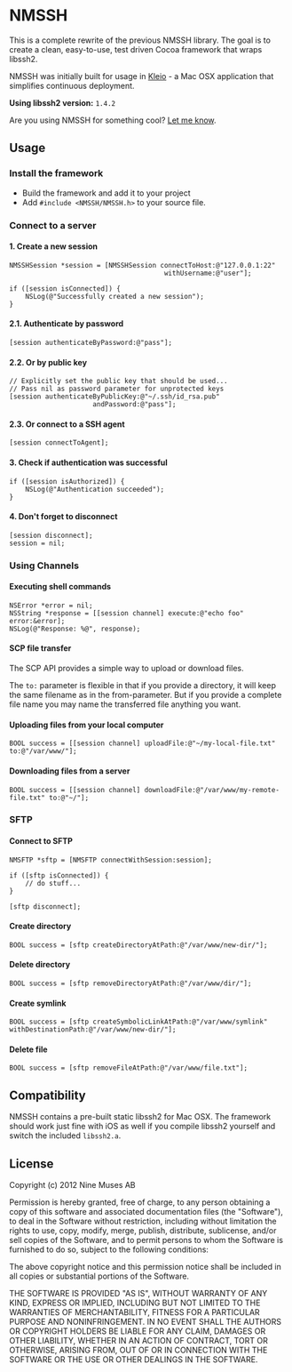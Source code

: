 # NMSSH

This is a complete rewrite of the previous NMSSH library. The goal is to
create a clean, easy-to-use, test driven Cocoa framework that wraps libssh2.

NMSSH was initially built for usage in [Kleio](http://9muses.se/kleio) - a Mac OSX application that simplifies continuous deployment.

**Using libssh2 version:** `1.4.2`

Are you using NMSSH for something cool? [Let me know](http://twitter.com/Lejdborg).

## Usage

### Install the framework

* Build the framework and add it to your project
* Add `#include <NMSSH/NMSSH.h>` to your source file.

### Connect to a server

#### 1. Create a new session

    NMSSHSession *session = [NMSSHSession connectToHost:@"127.0.0.1:22"
                                           withUsername:@"user"];

    if ([session isConnected]) {
        NSLog(@"Successfully created a new session");
    }

#### 2.1. Authenticate by password

    [session authenticateByPassword:@"pass"];

#### 2.2. Or by public key

    // Explicitly set the public key that should be used...
    // Pass nil as password parameter for unprotected keys
    [session authenticateByPublicKey:@"~/.ssh/id_rsa.pub"
                         andPassword:@"pass"];

#### 2.3. Or connect to a SSH agent

    [session connectToAgent];

#### 3. Check if authentication was successful

    if ([session isAuthorized]) {
        NSLog(@"Authentication succeeded");
    }

#### 4. Don't forget to disconnect

    [session disconnect];
    session = nil;

### Using Channels

#### Executing shell commands

    NSError *error = nil;
    NSString *response = [[session channel] execute:@"echo foo" error:&error];
    NSLog(@"Response: %@", response);

#### SCP file transfer

The SCP API provides a simple way to upload or download files.

The `to:` parameter is flexible in that if you provide a directory, it will keep the same filename as in the from-parameter. But if you provide a complete file name you may name the transferred file anything you want.

#### Uploading files from your local computer

    BOOL success = [[session channel] uploadFile:@"~/my-local-file.txt" to:@"/var/www/"];

#### Downloading files from a server

    BOOL success = [[session channel] downloadFile:@"/var/www/my-remote-file.txt" to:@"~/"];

### SFTP

#### Connect to SFTP

    NMSFTP *sftp = [NMSFTP connectWithSession:session];

    if ([sftp isConnected]) {
        // do stuff...
    }

    [sftp disconnect];

#### Create directory

    BOOL success = [sftp createDirectoryAtPath:@"/var/www/new-dir/"];

#### Delete directory

    BOOL success = [sftp removeDirectoryAtPath:@"/var/www/dir/"];

#### Create symlink

    BOOL success = [sftp createSymbolicLinkAtPath:@"/var/www/symlink" withDestinationPath:@"/var/www/new-dir/"];

#### Delete file

    BOOL success = [sftp removeFileAtPath:@"/var/www/file.txt"];

## Compatibility

NMSSH contains a pre-built static libssh2 for Mac OSX. The framework should work just fine with iOS as well if you compile libssh2 yourself and switch the included `libssh2.a`.

## License

Copyright (c) 2012 Nine Muses AB

Permission is hereby granted, free of charge, to any person obtaining a copy of this software and associated documentation files (the "Software"), to deal in the Software without restriction, including without limitation the rights to use, copy, modify, merge, publish, distribute, sublicense, and/or sell copies of the Software, and to permit persons to whom the Software is furnished to do so, subject to the following conditions:

The above copyright notice and this permission notice shall be included in all copies or substantial portions of the Software.

THE SOFTWARE IS PROVIDED "AS IS", WITHOUT WARRANTY OF ANY KIND, EXPRESS OR IMPLIED, INCLUDING BUT NOT LIMITED TO THE WARRANTIES OF MERCHANTABILITY, FITNESS FOR A PARTICULAR PURPOSE AND NONINFRINGEMENT. IN NO EVENT SHALL THE AUTHORS OR COPYRIGHT HOLDERS BE LIABLE FOR ANY CLAIM, DAMAGES OR OTHER LIABILITY, WHETHER IN AN ACTION OF CONTRACT, TORT OR OTHERWISE, ARISING FROM, OUT OF OR IN CONNECTION WITH THE SOFTWARE OR THE USE OR OTHER DEALINGS IN THE SOFTWARE.
